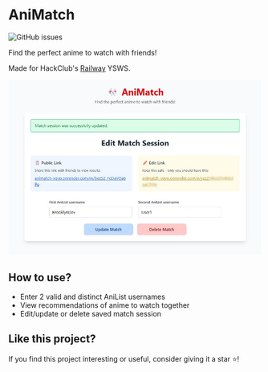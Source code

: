 # AniMatch

![GitHub issues](https://img.shields.io/github/issues/Brooklyn-Dev/animatch)

Find the perfect anime to watch with friends!

Made for HackClub's [Railway](https://railway.hackclub.com/) YSWS.

<img src="screenshot.png" width="800" alt="AniMatch Edit Match Session page"/>

## How to use?

-   Enter 2 valid and distinct AniList usernames
-   View recommendations of anime to watch together
-   Edit/update or delete saved match session

## Like this project?

If you find this project interesting or useful, consider giving it a star ⭐️!
